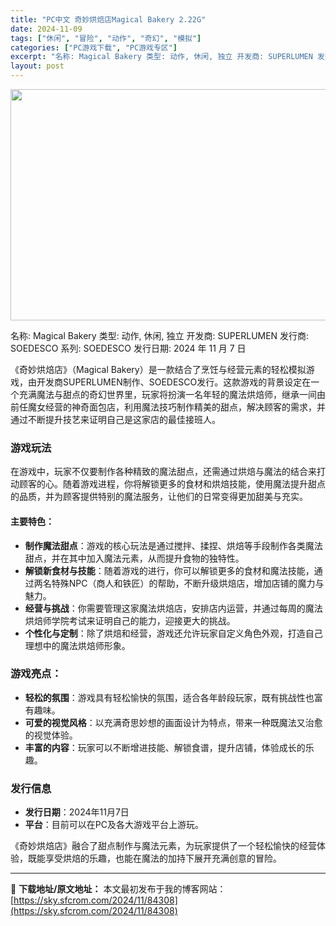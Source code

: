 ```yaml
---
title: "PC中文 奇妙烘焙店Magical Bakery 2.22G"
date: 2024-11-09
tags: ["休闲", "冒险", "动作", "奇幻", "模拟"]
categories: ["PC游戏下载", "PC游戏专区"]
excerpt: "名称: Magical Bakery 类型: 动作, 休闲, 独立 开发商: SUPERLUMEN 发行商: SOEDESCO 系列: SOEDESCO 发行日期: 2024 年 11 月 7 日 《奇妙烘焙店》（Magical Bakery）是一款结合了烹饪与经营元素的轻松模拟游戏，由开发商SUP&hellip;"
layout: post
---
```


<img class="aligncenter size-full wp-image-84309" src="https://sky.sfcrom.com/wp-content/uploads/2024/11/2024110903120532.webp" alt="" width="660" height="370" />

名称: Magical Bakery
类型: 动作, 休闲, 独立
开发商: SUPERLUMEN
发行商: SOEDESCO
系列: SOEDESCO
发行日期: 2024 年 11 月 7 日

《奇妙烘焙店》（Magical Bakery）是一款结合了烹饪与经营元素的轻松模拟游戏，由开发商SUPERLUMEN制作、SOEDESCO发行。这款游戏的背景设定在一个充满魔法与甜点的奇幻世界里，玩家将扮演一名年轻的魔法烘焙师，继承一间由前任魔女经营的神奇面包店，利用魔法技巧制作精美的甜点，解决顾客的需求，并通过不断提升技艺来证明自己是这家店的最佳接班人。
<h3>游戏玩法</h3>
在游戏中，玩家不仅要制作各种精致的魔法甜点，还需通过烘焙与魔法的结合来打动顾客的心。随着游戏进程，你将解锁更多的食材和烘焙技能，使用魔法提升甜点的品质，并为顾客提供特别的魔法服务，让他们的日常变得更加甜美与充实。
<h4>主要特色：</h4>
<ul>
 	<li><strong>制作魔法甜点</strong>：游戏的核心玩法是通过搅拌、揉捏、烘焙等手段制作各类魔法甜点，并在其中加入魔法元素，从而提升食物的独特性。</li>
 	<li><strong>解锁新食材与技能</strong>：随着游戏的进行，你可以解锁更多的食材和魔法技能，通过两名特殊NPC（商人和铁匠）的帮助，不断升级烘焙店，增加店铺的魔力与魅力。</li>
 	<li><strong>经营与挑战</strong>：你需要管理这家魔法烘焙店，安排店内运营，并通过每周的魔法烘焙师学院考试来证明自己的能力，迎接更大的挑战。</li>
 	<li><strong>个性化与定制</strong>：除了烘焙和经营，游戏还允许玩家自定义角色外观，打造自己理想中的魔法烘焙师形象。</li>
</ul>
<h3>游戏亮点：</h3>
<ul>
 	<li><strong>轻松的氛围</strong>：游戏具有轻松愉快的氛围，适合各年龄段玩家，既有挑战性也富有趣味。</li>
 	<li><strong>可爱的视觉风格</strong>：以充满奇思妙想的画面设计为特点，带来一种既魔法又治愈的视觉体验。</li>
 	<li><strong>丰富的内容</strong>：玩家可以不断增进技能、解锁食谱，提升店铺，体验成长的乐趣。</li>
</ul>
<h3>发行信息</h3>
<ul>
 	<li><strong>发行日期</strong>：2024年11月7日</li>
 	<li><strong>平台</strong>：目前可以在PC及各大游戏平台上游玩。</li>
</ul>
《奇妙烘焙店》融合了甜点制作与魔法元素，为玩家提供了一个轻松愉快的经营体验，既能享受烘焙的乐趣，也能在魔法的加持下展开充满创意的冒险。

---
📖 **下载地址/原文地址：** 本文最初发布于我的博客网站：[https://sky.sfcrom.com/2024/11/84308](https://sky.sfcrom.com/2024/11/84308)
